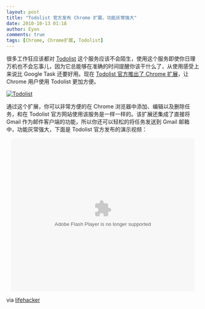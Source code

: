 ```yaml
---
layout: post
title: "Todolist 官方发布 Chrome 扩展，功能灰常强大"
date: 2010-10-13 01:18
author: Eyon
comments: true
tags: [Chrome, Chrome扩展, Todolist]
---
```

很多工作狂应该都对 [Todolist](http://todoist.com/) 这个服务应该不会陌生，使用这个服务即使你日理万机也不会忘事儿，因为它总能够在准确的时间提醒你该干什么了，从使用感受上来说比 Google Task 还要好用。现在 [Todolist 官方推出了 Chrome 扩展](https://chrome.google.com/extensions/detail/jldhpllghnbhlbpcmnajkpdmadaolakh)，让 Chrome 用户使用 Todolist 更加方便。

<a href="http://img.chromi.org/2010/10/14001.png">![](http://img.chromi.org/2010/10/14001-550x407.png "Todolist")</a>

通过这个扩展，你可以非常方便的在 Chrome 浏览器中添加、编辑以及删除任务，和在 Todolist 官方网站使用该服务是一样一样的。该扩展还集成了直接将 Gmail 作为邮件客户端的功能，所以你还可以轻松的将任务发送到 Gmail 邮箱中，功能灰常强大，下面是 Todolist 官方发布的演示视频：<!--more-->
<p style="text-align: center;"><embed src="http://player.youku.com/player.php/sid/XMjE0MjcxNzAw/v.swf" quality="high" width="480" height="400" align="middle" allowScriptAccess="sameDomain" type="application/x-shockwave-flash"></embed>

via [lifehacker](http://lifehacker.com/5661518/todoist-for-chrome-brings-integrates-todoist-task-management-into-the-toolbar)
